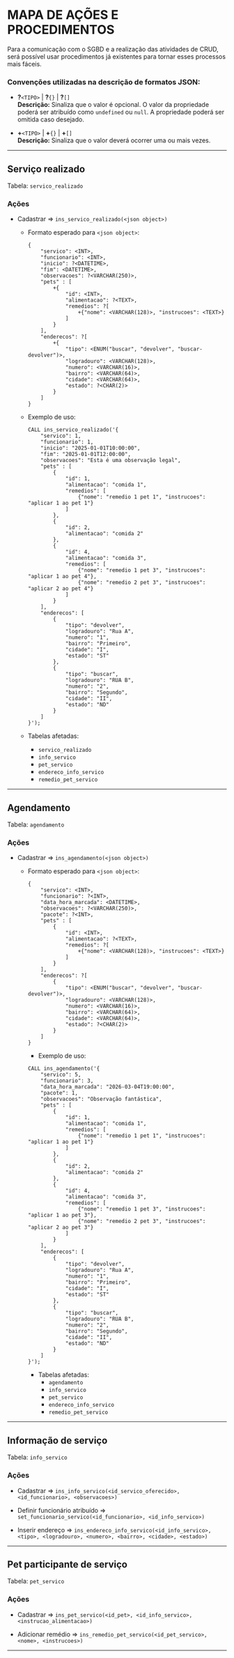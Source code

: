  
# MAPA DE AÇÕES E PROCEDIMENTOS
Para a comunicação com o SGBD e a realização das atividades de CRUD, será possível usar procedimentos já existentes para tornar esses processos mais fáceis.

### Convenções utilizadas na descrição de formatos JSON:  
- **?**`<TIPO>` | **?**`{}` | **?**`[]`  
    **Descrição:** Sinaliza que o valor é opcional. O valor da propriedade poderá ser atribuído como `undefined` ou `null`. A propriedade poderá ser omitida caso desejado.
    
- **+**`<TIPO>` | **+**`{}` | **+**`[]`  
    **Descrição:** Sinaliza que o valor deverá ocorrer uma ou mais vezes.
<hr>

## Serviço realizado
Tabela: `servico_realizado`  

### Ações
- Cadastrar => `ins_servico_realizado(<json object>)`
  + Formato esperado para `<json object>`:
    ```
    {
        "servico": <INT>,
        "funcionario": <INT>,
        "inicio": ?<DATETIME>,
        "fim": <DATETIME>,
        "observacoes": ?<VARCHAR(250)>,
        "pets" : [
            +{
                "id": <INT>,
                "alimentacao": ?<TEXT>,
                "remedios": ?[
                    +{"nome": <VARCHAR(128)>, "instrucoes": <TEXT>}
                ]
            }
        ],
        "enderecos": ?[
            +{
                "tipo": <ENUM("buscar", "devolver", "buscar-devolver")>, 
                "logradouro": <VARCHAR(128)>, 
                "numero": <VARCHAR(16)>, 
                "bairro": <VARCHAR(64)>, 
                "cidade": <VARCHAR(64)>, 
                "estado": ?<CHAR(2)>
            }
        ]
    }
    ```
    
  + Exemplo de uso:
    ```
    CALL ins_servico_realizado('{
        "servico": 1,
        "funcionario": 1,
        "inicio": "2025-01-01T10:00:00",
        "fim": "2025-01-01T12:00:00",
        "observacoes": "Esta é uma observação legal",
        "pets" : [
            {
                "id": 1,
                "alimentacao": "comida 1",
                "remedios": [
                    {"nome": "remedio 1 pet 1", "instrucoes": "aplicar 1 ao pet 1"}
                ]
            },
            {
                "id": 2,
                "alimentacao": "comida 2"
            },
            {
                "id": 4,
                "alimentacao": "comida 3",
                "remedios": [
                    {"nome": "remedio 1 pet 3", "instrucoes": "aplicar 1 ao pet 4"},
                    {"nome": "remedio 2 pet 3", "instrucoes": "aplicar 2 ao pet 4"}
                ]
            }
        ],
        "enderecos": [
            {
                "tipo": "devolver", 
                "logradouro": "Rua A", 
                "numero": "1", 
                "bairro": "Primeiro", 
                "cidade": "I", 
                "estado": "ST"
            },
            {
                "tipo": "buscar", 
                "logradouro": "RUA B", 
                "numero": "2", 
                "bairro": "Segundo", 
                "cidade": "II", 
                "estado": "ND"
            }
        ]
    }');
    ```
 
  + Tabelas afetadas:
    - `servico_realizado`
    - `info_servico`
    - `pet_servico`
    - `endereco_info_servico`
    - `remedio_pet_servico`
<hr>

## Agendamento
Tabela: `agendamento`  

### Ações
- Cadastrar => `ins_agendamento(<json object>)`
  + Formato esperado para `<json object>`:
    ```
    {
        "servico": <INT>,
        "funcionario": ?<INT>,
        "data_hora_marcada": <DATETIME>,
        "observacoes": ?<VARCHAR(250)>,
        "pacote": ?<INT>,
        "pets" : [
            {
                "id": <INT>,
                "alimentacao": ?<TEXT>,
                "remedios": ?[
                    +{"nome": <VARCHAR(128)>, "instrucoes": <TEXT>}
                ]
            }
        ],
        "enderecos": ?[
            {
                "tipo": <ENUM("buscar", "devolver", "buscar-devolver")>, 
                "logradouro": <VARCHAR(128)>, 
                "numero": <VARCHAR(16)>, 
                "bairro": <VARCHAR(64)>, 
                "cidade": <VARCHAR(64)>, 
                "estado": ?<CHAR(2)>
            }
        ]
    }
    ```
    
    + Exemplo de uso:
    ```
    CALL ins_agendamento('{
        "servico": 5,
        "funcionario": 3,
        "data_hora_marcada": "2026-03-04T19:00:00",
        "pacote": 1,
        "observacoes": "Observação fantástica",
        "pets" : [
            {
                "id": 1,
                "alimentacao": "comida 1",
                "remedios": [
                    {"nome": "remedio 1 pet 1", "instrucoes": "aplicar 1 ao pet 1"}
                ]
            },
            {
                "id": 2,
                "alimentacao": "comida 2"
            },
            {
                "id": 4,
                "alimentacao": "comida 3",
                "remedios": [
                    {"nome": "remedio 1 pet 3", "instrucoes": "aplicar 1 ao pet 3"},
                    {"nome": "remedio 2 pet 3", "instrucoes": "aplicar 2 ao pet 3"}
                ]
            }
        ],
        "enderecos": [
            {
                "tipo": "devolver", 
                "logradouro": "Rua A", 
                "numero": "1", 
                "bairro": "Primeiro", 
                "cidade": "I", 
                "estado": "ST"
            },
            {
                "tipo": "buscar", 
                "logradouro": "RUA B", 
                "numero": "2", 
                "bairro": "Segundo", 
                "cidade": "II", 
                "estado": "ND"
            }
        ]
    }');
    ```
    
    + Tabelas afetadas:
        - `agendamento`
        - `info_servico`
        - `pet_servico`
        - `endereco_info_servico`
        - `remedio_pet_servico`
<hr>

## Informação de serviço
Tabela: `info_servico`  

### Ações
- Cadastrar => `ins_info_servico(<id_servico_oferecido>, <id_funcionario>, <observacoes>)`

- Definir funcionário atribuído => `set_funcionario_servico(<id_funcionario>, <id_info_servico>)`

- Inserir endereço => `ins_endereco_info_servico(<id_info_servico>, <tipo>, <logradouro>, <numero>, <bairro>, <cidade>, <estado>)`

<hr>

## Pet participante de serviço
Tabela: `pet_servico`  

### Ações
- Cadastrar => `ins_pet_servico(<id_pet>, <id_info_servico>, <instrucao_alimentacao>)`

- Adicionar remédio => `ins_remedio_pet_servico(<id_pet_servico>, <nome>, <instrucoes>)`
<hr>
    
